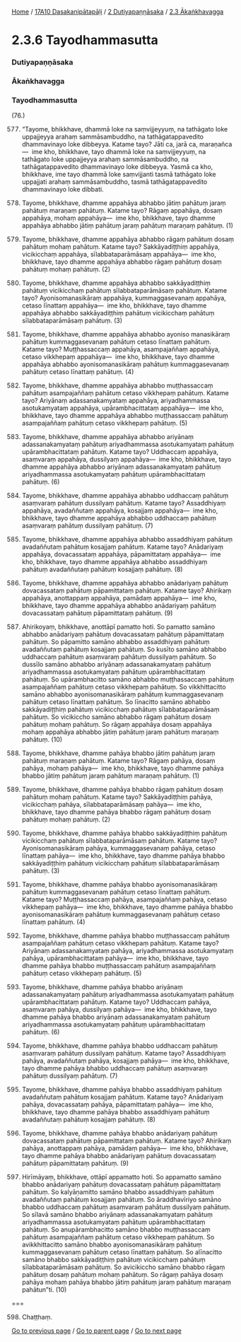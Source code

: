 
[Home](/) / [17A10 Dasakanipātapāḷi](/tipitaka/17A10.md) / [2 Dutiyapaṇṇāsaka](/tipitaka/17A10/2.md) / [2.3 Ākaṅkhavagga](/tipitaka/17A10/2/2.3.md)

# 2.3.6 Tayodhammasutta

### Dutiyapaṇṇāsaka

### Ākaṅkhavagga

### Tayodhammasutta

(76.)

577. “Tayome, bhikkhave, dhammā loke na saṃvijjeyyuṃ, na tathāgato loke uppajjeyya arahaṃ sammāsambuddho, na tathāgatappavedito dhammavinayo loke dibbeyya. Katame tayo? Jāti ca, jarā ca, maraṇañca—  ime kho, bhikkhave, tayo dhammā loke na saṃvijjeyyuṃ, na tathāgato loke uppajjeyya arahaṃ sammāsambuddho, na tathāgatappavedito dhammavinayo loke dibbeyya. Yasmā ca kho, bhikkhave, ime tayo dhammā loke saṃvijjanti tasmā tathāgato loke uppajjati arahaṃ sammāsambuddho, tasmā tathāgatappavedito dhammavinayo loke dibbati.

578. Tayome, bhikkhave, dhamme appahāya abhabbo jātiṃ pahātuṃ jaraṃ pahātuṃ maraṇaṃ pahātuṃ. Katame tayo? Rāgaṃ appahāya, dosaṃ appahāya, mohaṃ appahāya—  ime kho, bhikkhave, tayo dhamme appahāya abhabbo jātiṃ pahātuṃ jaraṃ pahātuṃ maraṇaṃ pahātuṃ. (1)

579. Tayome, bhikkhave, dhamme appahāya abhabbo rāgaṃ pahātuṃ dosaṃ pahātuṃ mohaṃ pahātuṃ. Katame tayo? Sakkāyadiṭṭhiṃ appahāya, vicikicchaṃ appahāya, sīlabbataparāmāsaṃ appahāya—  ime kho, bhikkhave, tayo dhamme appahāya abhabbo rāgaṃ pahātuṃ dosaṃ pahātuṃ mohaṃ pahātuṃ. (2)

580. Tayome, bhikkhave, dhamme appahāya abhabbo sakkāyadiṭṭhiṃ pahātuṃ vicikicchaṃ pahātuṃ sīlabbataparāmāsaṃ pahātuṃ. Katame tayo? Ayonisomanasikāraṃ appahāya, kummaggasevanaṃ appahāya, cetaso līnattaṃ appahāya—  ime kho, bhikkhave, tayo dhamme appahāya abhabbo sakkāyadiṭṭhiṃ pahātuṃ vicikicchaṃ pahātuṃ sīlabbataparāmāsaṃ pahātuṃ. (3)

581. Tayome, bhikkhave, dhamme appahāya abhabbo ayoniso manasikāraṃ pahātuṃ kummaggasevanaṃ pahātuṃ cetaso līnattaṃ pahātuṃ. Katame tayo? Muṭṭhassaccaṃ appahāya, asampajaññaṃ appahāya, cetaso vikkhepaṃ appahāya—  ime kho, bhikkhave, tayo dhamme appahāya abhabbo ayonisomanasikāraṃ pahātuṃ kummaggasevanaṃ pahātuṃ cetaso līnattaṃ pahātuṃ. (4)

582. Tayome, bhikkhave, dhamme appahāya abhabbo muṭṭhassaccaṃ pahātuṃ asampajaññaṃ pahātuṃ cetaso vikkhepaṃ pahātuṃ. Katame tayo? Ariyānaṃ adassanakamyataṃ appahāya, ariyadhammassa asotukamyataṃ appahāya, upārambhacittataṃ appahāya—  ime kho, bhikkhave, tayo dhamme appahāya abhabbo muṭṭhassaccaṃ pahātuṃ asampajaññaṃ pahātuṃ cetaso vikkhepaṃ pahātuṃ. (5)

583. Tayome, bhikkhave, dhamme appahāya abhabbo ariyānaṃ adassanakamyataṃ pahātuṃ ariyadhammassa asotukamyataṃ pahātuṃ upārambhacittataṃ pahātuṃ. Katame tayo? Uddhaccaṃ appahāya, asaṃvaraṃ appahāya, dussilyaṃ appahāya—  ime kho, bhikkhave, tayo dhamme appahāya abhabbo ariyānaṃ adassanakamyataṃ pahātuṃ ariyadhammassa asotukamyataṃ pahātuṃ upārambhacittataṃ pahātuṃ. (6)

584. Tayome, bhikkhave, dhamme appahāya abhabbo uddhaccaṃ pahātuṃ asaṃvaraṃ pahātuṃ dussilyaṃ pahātuṃ. Katame tayo? Assaddhiyaṃ appahāya, avadaññutaṃ appahāya, kosajjaṃ appahāya—  ime kho, bhikkhave, tayo dhamme appahāya abhabbo uddhaccaṃ pahātuṃ asaṃvaraṃ pahātuṃ dussilyaṃ pahātuṃ. (7)

585. Tayome, bhikkhave, dhamme appahāya abhabbo assaddhiyaṃ pahātuṃ avadaññutaṃ pahātuṃ kosajjaṃ pahātuṃ. Katame tayo? Anādariyaṃ appahāya, dovacassataṃ appahāya, pāpamittataṃ appahāya—  ime kho, bhikkhave, tayo dhamme appahāya abhabbo assaddhiyaṃ pahātuṃ avadaññutaṃ pahātuṃ kosajjaṃ pahātuṃ. (8)

586. Tayome, bhikkhave, dhamme appahāya abhabbo anādariyaṃ pahātuṃ dovacassataṃ pahātuṃ pāpamittataṃ pahātuṃ. Katame tayo? Ahirikaṃ appahāya, anottappaṃ appahāya, pamādaṃ appahāya—  ime kho, bhikkhave, tayo dhamme appahāya abhabbo anādariyaṃ pahātuṃ dovacassataṃ pahātuṃ pāpamittataṃ pahātuṃ. (9)

587. Ahirikoyaṃ, bhikkhave, anottāpī pamatto hoti. So pamatto samāno abhabbo anādariyaṃ pahātuṃ dovacassataṃ pahātuṃ pāpamittataṃ pahātuṃ. So pāpamitto samāno abhabbo assaddhiyaṃ pahātuṃ avadaññutaṃ pahātuṃ kosajjaṃ pahātuṃ. So kusīto samāno abhabbo uddhaccaṃ pahātuṃ asaṃvaraṃ pahātuṃ dussilyaṃ pahātuṃ. So dussīlo samāno abhabbo ariyānaṃ adassanakamyataṃ pahātuṃ ariyadhammassa asotukamyataṃ pahātuṃ upārambhacittataṃ pahātuṃ. So upārambhacitto samāno abhabbo muṭṭhassaccaṃ pahātuṃ asampajaññaṃ pahātuṃ cetaso vikkhepaṃ pahātuṃ. So vikkhittacitto samāno abhabbo ayonisomanasikāraṃ pahātuṃ kummaggasevanaṃ pahātuṃ cetaso līnattaṃ pahātuṃ. So līnacitto samāno abhabbo sakkāyadiṭṭhiṃ pahātuṃ vicikicchaṃ pahātuṃ sīlabbataparāmāsaṃ pahātuṃ. So vicikiccho samāno abhabbo rāgaṃ pahātuṃ dosaṃ pahātuṃ mohaṃ pahātuṃ. So rāgaṃ appahāya dosaṃ appahāya mohaṃ appahāya abhabbo jātiṃ pahātuṃ jaraṃ pahātuṃ maraṇaṃ pahātuṃ. (10)

588. Tayome, bhikkhave, dhamme pahāya bhabbo jātiṃ pahātuṃ jaraṃ pahātuṃ maraṇaṃ pahātuṃ. Katame tayo? Rāgaṃ pahāya, dosaṃ pahāya, mohaṃ pahāya—  ime kho, bhikkhave, tayo dhamme pahāya bhabbo jātiṃ pahātuṃ jaraṃ pahātuṃ maraṇaṃ pahātuṃ. (1)

589. Tayome, bhikkhave, dhamme pahāya bhabbo rāgaṃ pahātuṃ dosaṃ pahātuṃ mohaṃ pahātuṃ. Katame tayo? Sakkāyadiṭṭhiṃ pahāya, vicikicchaṃ pahāya, sīlabbataparāmāsaṃ pahāya—  ime kho, bhikkhave, tayo dhamme pahāya bhabbo rāgaṃ pahātuṃ dosaṃ pahātuṃ mohaṃ pahātuṃ. (2)

590. Tayome, bhikkhave, dhamme pahāya bhabbo sakkāyadiṭṭhiṃ pahātuṃ vicikicchaṃ pahātuṃ sīlabbataparāmāsaṃ pahātuṃ. Katame tayo? Ayonisomanasikāraṃ pahāya, kummaggasevanaṃ pahāya, cetaso līnattaṃ pahāya—  ime kho, bhikkhave, tayo dhamme pahāya bhabbo sakkāyadiṭṭhiṃ pahātuṃ vicikicchaṃ pahātuṃ sīlabbataparāmāsaṃ pahātuṃ. (3)

591. Tayome, bhikkhave, dhamme pahāya bhabbo ayonisomanasikāraṃ pahātuṃ kummaggasevanaṃ pahātuṃ cetaso līnattaṃ pahātuṃ. Katame tayo? Muṭṭhassaccaṃ pahāya, asampajaññaṃ pahāya, cetaso vikkhepaṃ pahāya—  ime kho, bhikkhave, tayo dhamme pahāya bhabbo ayonisomanasikāraṃ pahātuṃ kummaggasevanaṃ pahātuṃ cetaso līnattaṃ pahātuṃ. (4)

592. Tayome, bhikkhave, dhamme pahāya bhabbo muṭṭhassaccaṃ pahātuṃ asampajaññaṃ pahātuṃ cetaso vikkhepaṃ pahātuṃ. Katame tayo? Ariyānaṃ adassanakamyataṃ pahāya, ariyadhammassa asotukamyataṃ pahāya, upārambhacittataṃ pahāya—  ime kho, bhikkhave, tayo dhamme pahāya bhabbo muṭṭhassaccaṃ pahātuṃ asampajaññaṃ pahātuṃ cetaso vikkhepaṃ pahātuṃ. (5)

593. Tayome, bhikkhave, dhamme pahāya bhabbo ariyānaṃ adassanakamyataṃ pahātuṃ ariyadhammassa asotukamyataṃ pahātuṃ upārambhacittataṃ pahātuṃ. Katame tayo? Uddhaccaṃ pahāya, asaṃvaraṃ pahāya, dussilyaṃ pahāya—  ime kho, bhikkhave, tayo dhamme pahāya bhabbo ariyānaṃ adassanakamyataṃ pahātuṃ ariyadhammassa asotukamyataṃ pahātuṃ upārambhacittataṃ pahātuṃ. (6)

594. Tayome, bhikkhave, dhamme pahāya bhabbo uddhaccaṃ pahātuṃ asaṃvaraṃ pahātuṃ dussilyaṃ pahātuṃ. Katame tayo? Assaddhiyaṃ pahāya, avadaññutaṃ pahāya, kosajjaṃ pahāya—  ime kho, bhikkhave, tayo dhamme pahāya bhabbo uddhaccaṃ pahātuṃ asaṃvaraṃ pahātuṃ dussilyaṃ pahātuṃ. (7)

595. Tayome, bhikkhave, dhamme pahāya bhabbo assaddhiyaṃ pahātuṃ avadaññutaṃ pahātuṃ kosajjaṃ pahātuṃ. Katame tayo? Anādariyaṃ pahāya, dovacassataṃ pahāya, pāpamittataṃ pahāya—  ime kho, bhikkhave, tayo dhamme pahāya bhabbo assaddhiyaṃ pahātuṃ avadaññutaṃ pahātuṃ kosajjaṃ pahātuṃ. (8)

596. Tayome, bhikkhave, dhamme pahāya bhabbo anādariyaṃ pahātuṃ dovacassataṃ pahātuṃ pāpamittataṃ pahātuṃ. Katame tayo? Ahirikaṃ pahāya, anottappaṃ pahāya, pamādaṃ pahāya—  ime kho, bhikkhave, tayo dhamme pahāya bhabbo anādariyaṃ pahātuṃ dovacassataṃ pahātuṃ pāpamittataṃ pahātuṃ. (9)

597. Hirīmāyaṃ, bhikkhave, ottāpī appamatto hoti. So appamatto samāno bhabbo anādariyaṃ pahātuṃ dovacassataṃ pahātuṃ pāpamittataṃ pahātuṃ. So kalyāṇamitto samāno bhabbo assaddhiyaṃ pahātuṃ avadaññutaṃ pahātuṃ kosajjaṃ pahātuṃ. So āraddhavīriyo samāno bhabbo uddhaccaṃ pahātuṃ asaṃvaraṃ pahātuṃ dussilyaṃ pahātuṃ. So sīlavā samāno bhabbo ariyānaṃ adassanakamyataṃ pahātuṃ ariyadhammassa asotukamyataṃ pahātuṃ upārambhacittataṃ pahātuṃ. So anupārambhacitto samāno bhabbo muṭṭhassaccaṃ pahātuṃ asampajaññaṃ pahātuṃ cetaso vikkhepaṃ pahātuṃ. So avikkhittacitto samāno bhabbo ayonisomanasikāraṃ pahātuṃ kummaggasevanaṃ pahātuṃ cetaso līnattaṃ pahātuṃ. So alīnacitto samāno bhabbo sakkāyadiṭṭhiṃ pahātuṃ vicikicchaṃ pahātuṃ sīlabbataparāmāsaṃ pahātuṃ. So avicikiccho samāno bhabbo rāgaṃ pahātuṃ dosaṃ pahātuṃ mohaṃ pahātuṃ. So rāgaṃ pahāya dosaṃ pahāya mohaṃ pahāya bhabbo jātiṃ pahātuṃ jaraṃ pahātuṃ maraṇaṃ pahātun”ti. (10)

===

598. Chaṭṭhaṃ.



[Go to previous page](/tipitaka/17A10/2/2.3/2.3.5.md) / [Go to parent page](/tipitaka/17A10/2/2.3.md) / [Go to next page](/tipitaka/17A10/2/2.3/2.3.7.md)


